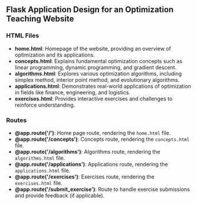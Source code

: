 ## Flask Application Design for an Optimization Teaching Website

### HTML Files

- **home.html**: Homepage of the website, providing an overview of optimization and its applications.
- **concepts.html**: Explains fundamental optimization concepts such as linear programming, dynamic programming, and gradient descent.
- **algorithms.html**: Explores various optimization algorithms, including simplex method, interior point method, and evolutionary algorithms.
- **applications.html**: Demonstrates real-world applications of optimization in fields like finance, engineering, and logistics.
- **exercises.html**: Provides interactive exercises and challenges to reinforce understanding.

### Routes

- **@app.route('/')**: Home page route, rendering the `home.html` file.
- **@app.route('/concepts')**: Concepts route, rendering the `concepts.html` file.
- **@app.route('/algorithms')**: Algorithms route, rendering the `algorithms.html` file.
- **@app.route('/applications')**: Applications route, rendering the `applications.html` file.
- **@app.route('/exercises')**: Exercises route, rendering the `exercises.html` file.
- **@app.route('/submit_exercise')**: Route to handle exercise submissions and provide feedback (if applicable).